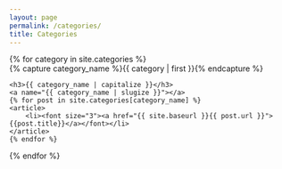 ```yaml
---
layout: page
permalink: /categories/
title: Categories
---
```



<div>
{% for category in site.categories %}
  <div>
    {% capture category_name %}{{ category | first }}{% endcapture %}
    <div id="#{{ category_name | slugize }}"></div>
    <p></p>

    <h3>{{ category_name | capitalize }}</h3>
    <a name="{{ category_name | slugize }}"></a>
    {% for post in site.categories[category_name] %}
    <article>
        <li><font size="3"><a href="{{ site.baseurl }}{{ post.url }}">{{post.title}}</a></font></li>
    </article>
    {% endfor %}
 </div>
{% endfor %}
</div>